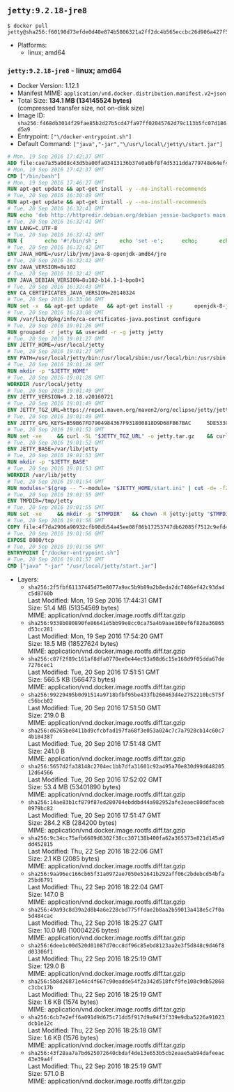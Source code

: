 ## `jetty:9.2.18-jre8`

```console
$ docker pull jetty@sha256:f60190d73efde0d40e874b5806321a2ff2dc4b565eccbc26d906a427f52913e1
```

-	Platforms:
	-	linux; amd64

### `jetty:9.2.18-jre8` - linux; amd64

-	Docker Version: 1.12.1
-	Manifest MIME: `application/vnd.docker.distribution.manifest.v2+json`
-	Total Size: **134.1 MB (134145524 bytes)**  
	(compressed transfer size, not on-disk size)
-	Image ID: `sha256:f468db3014f29fae85b2d27b5cd47fa97ff02045762d79c113b5fc07d186d5a9`
-	Entrypoint: `["\/docker-entrypoint.sh"]`
-	Default Command: `["java","-jar","\/usr\/local\/jetty\/start.jar"]`

```dockerfile
# Mon, 19 Sep 2016 17:42:37 GMT
ADD file:cae7a35a0d8c43d5ba00fa03413136b37e0a0bf8f4d5311dda779748e64ef425 in / 
# Mon, 19 Sep 2016 17:42:37 GMT
CMD ["/bin/bash"]
# Mon, 19 Sep 2016 17:46:27 GMT
RUN apt-get update && apt-get install -y --no-install-recommends 		ca-certificates 		curl 		wget 	&& rm -rf /var/lib/apt/lists/*
# Tue, 20 Sep 2016 16:30:49 GMT
RUN apt-get update && apt-get install -y --no-install-recommends 		bzip2 		unzip 		xz-utils 	&& rm -rf /var/lib/apt/lists/*
# Tue, 20 Sep 2016 16:32:41 GMT
RUN echo 'deb http://httpredir.debian.org/debian jessie-backports main' > /etc/apt/sources.list.d/jessie-backports.list
# Tue, 20 Sep 2016 16:32:41 GMT
ENV LANG=C.UTF-8
# Tue, 20 Sep 2016 16:32:42 GMT
RUN { 		echo '#!/bin/sh'; 		echo 'set -e'; 		echo; 		echo 'dirname "$(dirname "$(readlink -f "$(which javac || which java)")")"'; 	} > /usr/local/bin/docker-java-home 	&& chmod +x /usr/local/bin/docker-java-home
# Tue, 20 Sep 2016 16:32:42 GMT
ENV JAVA_HOME=/usr/lib/jvm/java-8-openjdk-amd64/jre
# Tue, 20 Sep 2016 16:32:42 GMT
ENV JAVA_VERSION=8u102
# Tue, 20 Sep 2016 16:32:42 GMT
ENV JAVA_DEBIAN_VERSION=8u102-b14.1-1~bpo8+1
# Tue, 20 Sep 2016 16:32:43 GMT
ENV CA_CERTIFICATES_JAVA_VERSION=20140324
# Tue, 20 Sep 2016 16:33:06 GMT
RUN set -x 	&& apt-get update 	&& apt-get install -y 		openjdk-8-jre-headless="$JAVA_DEBIAN_VERSION" 		ca-certificates-java="$CA_CERTIFICATES_JAVA_VERSION" 	&& rm -rf /var/lib/apt/lists/* 	&& [ "$JAVA_HOME" = "$(docker-java-home)" ]
# Tue, 20 Sep 2016 16:33:08 GMT
RUN /var/lib/dpkg/info/ca-certificates-java.postinst configure
# Tue, 20 Sep 2016 19:01:26 GMT
RUN groupadd -r jetty && useradd -r -g jetty jetty
# Tue, 20 Sep 2016 19:01:27 GMT
ENV JETTY_HOME=/usr/local/jetty
# Tue, 20 Sep 2016 19:01:27 GMT
ENV PATH=/usr/local/jetty/bin:/usr/local/sbin:/usr/local/bin:/usr/sbin:/usr/bin:/sbin:/bin
# Tue, 20 Sep 2016 19:01:28 GMT
RUN mkdir -p "$JETTY_HOME"
# Tue, 20 Sep 2016 19:01:28 GMT
WORKDIR /usr/local/jetty
# Tue, 20 Sep 2016 19:01:49 GMT
ENV JETTY_VERSION=9.2.18.v20160721
# Tue, 20 Sep 2016 19:01:49 GMT
ENV JETTY_TGZ_URL=https://repo1.maven.org/maven2/org/eclipse/jetty/jetty-distribution/9.2.18.v20160721/jetty-distribution-9.2.18.v20160721.tar.gz
# Tue, 20 Sep 2016 19:01:49 GMT
ENV JETTY_GPG_KEYS=B59B67FD7904984367F931800818D9D68FB67BAC 	5DE533CB43DAF8BC3E372283E7AE839CD7C58886
# Tue, 20 Sep 2016 19:01:52 GMT
RUN set -xe 	&& curl -SL "$JETTY_TGZ_URL" -o jetty.tar.gz 	&& curl -SL "$JETTY_TGZ_URL.asc" -o jetty.tar.gz.asc 	&& export GNUPGHOME="$(mktemp -d)" 	&& for key in $JETTY_GPG_KEYS; do 		gpg --keyserver ha.pool.sks-keyservers.net --recv-keys "$key"; done 	&& gpg --batch --verify jetty.tar.gz.asc jetty.tar.gz 	&& rm -r "$GNUPGHOME" 	&& tar -xvf jetty.tar.gz --strip-components=1 	&& sed -i '/jetty-logging/d' etc/jetty.conf 	&& rm -fr demo-base javadoc 	&& rm jetty.tar.gz*
# Tue, 20 Sep 2016 19:01:52 GMT
ENV JETTY_BASE=/var/lib/jetty
# Tue, 20 Sep 2016 19:01:53 GMT
RUN mkdir -p "$JETTY_BASE"
# Tue, 20 Sep 2016 19:01:53 GMT
WORKDIR /var/lib/jetty
# Tue, 20 Sep 2016 19:01:54 GMT
RUN modules="$(grep -- ^--module= "$JETTY_HOME/start.ini" | cut -d= -f2 | paste -d, -s)" 	&& set -xe 	&& java -jar "$JETTY_HOME/start.jar" --add-to-startd="$modules,setuid"
# Tue, 20 Sep 2016 19:01:55 GMT
ENV TMPDIR=/tmp/jetty
# Tue, 20 Sep 2016 19:01:55 GMT
RUN set -xe 	&& mkdir -p "$TMPDIR" 	&& chown -R jetty:jetty "$TMPDIR" "$JETTY_BASE"
# Tue, 20 Sep 2016 19:01:56 GMT
COPY file:4f7da2906a90932cfb90db54a45ee08f86b17253747db62085f7512c9efd46ad in / 
# Tue, 20 Sep 2016 19:01:56 GMT
EXPOSE 8080/tcp
# Tue, 20 Sep 2016 19:01:56 GMT
ENTRYPOINT ["/docker-entrypoint.sh"]
# Tue, 20 Sep 2016 19:01:57 GMT
CMD ["java" "-jar" "/usr/local/jetty/start.jar"]
```

-	Layers:
	-	`sha256:2f5fbf61137445d75e8077a9ac5b9b89a2b8eda2dc7486ef42c93da4c5d8760b`  
		Last Modified: Mon, 19 Sep 2016 17:44:31 GMT  
		Size: 51.4 MB (51354569 bytes)  
		MIME: application/vnd.docker.image.rootfs.diff.tar.gzip
	-	`sha256:9338b080890fe86641e5bb99e8cc0ca75a4b9aae160ef6f826a36865d53cc281`  
		Last Modified: Mon, 19 Sep 2016 17:54:20 GMT  
		Size: 18.5 MB (18527624 bytes)  
		MIME: application/vnd.docker.image.rootfs.diff.tar.gzip
	-	`sha256:c87f2f89c161af8dfa0770ee0e44ec93a98d6c15e168d9f05dda67de7276cec1`  
		Last Modified: Tue, 20 Sep 2016 17:51:51 GMT  
		Size: 566.5 KB (566473 bytes)  
		MIME: application/vnd.docker.image.rootfs.diff.tar.gzip
	-	`sha256:99229495b0d91514a9718bfbf95be433fb260463d4e2752210bc575fc56bcb02`  
		Last Modified: Tue, 20 Sep 2016 17:51:50 GMT  
		Size: 219.0 B  
		MIME: application/vnd.docker.image.rootfs.diff.tar.gzip
	-	`sha256:d6265be8411bd9cfcbfad197fa68f3e053a024c7c7a7928cb14c60c74b104387`  
		Last Modified: Tue, 20 Sep 2016 17:51:48 GMT  
		Size: 241.0 B  
		MIME: application/vnd.docker.image.rootfs.diff.tar.gzip
	-	`sha256:5657d2fa38148c2704ec1bb7dfa31601c92a495a70e830d99d64820512d64566`  
		Last Modified: Tue, 20 Sep 2016 17:52:02 GMT  
		Size: 53.4 MB (53401890 bytes)  
		MIME: application/vnd.docker.image.rootfs.diff.tar.gzip
	-	`sha256:14ae83b1cf879f87ed280704ebddbd44a982952afe3eaec80ddfaceb0979bc82`  
		Last Modified: Tue, 20 Sep 2016 17:51:47 GMT  
		Size: 284.2 KB (284200 bytes)  
		MIME: application/vnd.docker.image.rootfs.diff.tar.gzip
	-	`sha256:9c34cc75afb6689d6302f38cc307138b400fa62a365373e821d145a9dd452815`  
		Last Modified: Thu, 22 Sep 2016 18:22:06 GMT  
		Size: 2.1 KB (2085 bytes)  
		MIME: application/vnd.docker.image.rootfs.diff.tar.gzip
	-	`sha256:9aa96ec166cb65f31a0972ae7050e51641b292aff06c2bdebcd54bfa25bd6791`  
		Last Modified: Thu, 22 Sep 2016 18:22:04 GMT  
		Size: 147.0 B  
		MIME: application/vnd.docker.image.rootfs.diff.tar.gzip
	-	`sha256:49a93c8d39a2d8b4a6e228cbd775ffdae2b8aa2b59013a418e5c7f0a5d484cac`  
		Last Modified: Thu, 22 Sep 2016 18:25:27 GMT  
		Size: 10.0 MB (10004226 bytes)  
		MIME: application/vnd.docker.image.rootfs.diff.tar.gzip
	-	`sha256:6dee1c00d520d01087d70cc8df96c85ebd8123aa2e3f5d848c9d46f8d03306f1`  
		Last Modified: Thu, 22 Sep 2016 18:25:19 GMT  
		Size: 129.0 B  
		MIME: application/vnd.docker.image.rootfs.diff.tar.gzip
	-	`sha256:5b8d26871e44c4f667c90eadde54f2a342d518fcf9fe108c9db52868c3cbc17b`  
		Last Modified: Thu, 22 Sep 2016 18:25:19 GMT  
		Size: 1.6 KB (1574 bytes)  
		MIME: application/vnd.docker.image.rootfs.diff.tar.gzip
	-	`sha256:6cb7e2eff6a091d9d675c71dd5f917d9a94f3f339e9dba5226a91023dcb1e12c`  
		Last Modified: Thu, 22 Sep 2016 18:25:18 GMT  
		Size: 1.6 KB (1576 bytes)  
		MIME: application/vnd.docker.image.rootfs.diff.tar.gzip
	-	`sha256:43f28aa7a7bd625072640cbdaf4de13e653b5cb2eaae5ab94dafeeac43e39a4f`  
		Last Modified: Thu, 22 Sep 2016 18:25:19 GMT  
		Size: 571.0 B  
		MIME: application/vnd.docker.image.rootfs.diff.tar.gzip
